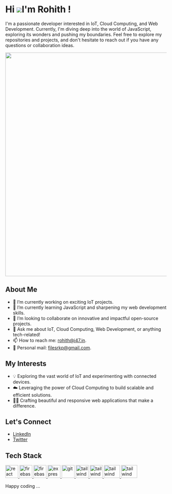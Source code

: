# Hi ![](https://user-images.githubusercontent.com/18350557/176309783-0785949b-9127-417c-8b55-ab5a4333674e.gif)I'm Rohith !

I'm a passionate developer interested in IoT, Cloud Computing, and Web Development. Currently, I'm diving deep into the world of JavaScript, exploring its wonders and pushing my boundaries. Feel free to explore my repositories and projects, and don't hesitate to reach out if you have any questions or collaboration ideas.

<img src="https://user-images.githubusercontent.com/74038190/213910845-af37a709-8995-40d6-be59-724526e3c3d7.gif" width="700">

## About Me
- 🔭 I’m currently working on exciting IoT projects.
- 🌱 I’m currently learning JavaScript and sharpening my web development skills.
- 👯 I’m looking to collaborate on innovative and impactful open-source projects.
- 💬 Ask me about IoT, Cloud Computing, Web Development, or anything tech-related!
- 📫 How to reach me: [rohith@i47.in](mailto:rohith@i47.in).
- 💌 Personal mail: [filesrkp@gmail.com](mailto:filesrkp@gmail.com).


## My Interests
- 💡 Exploring the vast world of IoT and experimenting with connected devices.
- ☁️ Leveraging the power of Cloud Computing to build scalable and efficient solutions.
- 👨‍💻 Crafting beautiful and responsive web applications that make a difference.

## Let's Connect
- [LinkedIn](https://www.linkedin.com/in/rohith-krishna-p)
- [Twitter](https://twitter.com/rohithkrishnap)


## Tech Stack
<!-- <p align="center"> -->
<!--   <img src="https://user-images.githubusercontent.com/25181517/189715289-df3ee512-6eca-463f-a0f4-c10d94a06b2f.png" width="100"> -->
<!--   <img src="https://user-images.githubusercontent.com/25181517/189715289-df3ee512-6eca-463f-a0f4-c10d94a06b2f.png" width="100"> -->
<!--   <img src="https://user-images.githubusercontent.com/25181517/189715289-df3ee512-6eca-463f-a0f4-c10d94a06b2f.png" width="100"> -->
<!--   <img src="https://user-images.githubusercontent.com/25181517/189715289-df3ee512-6eca-463f-a0f4-c10d94a06b2f.png" width="100"> -->
<!--   <img src="https://user-images.githubusercontent.com/25181517/189715289-df3ee512-6eca-463f-a0f4-c10d94a06b2f.png" width="100"> -->
<!--   <img src="https://user-images.githubusercontent.com/25181517/189715289-df3ee512-6eca-463f-a0f4-c10d94a06b2f.png" width="100"> -->
<!--   <img src="https://user-images.githubusercontent.com/25181517/189715289-df3ee512-6eca-463f-a0f4-c10d94a06b2f.png" width="100"> -->
<!--   <img src="https://user-images.githubusercontent.com/25181517/189715289-df3ee512-6eca-463f-a0f4-c10d94a06b2f.png" width="100"> -->
<!--   <img src="https://user-images.githubusercontent.com/25181517/189715289-df3ee512-6eca-463f-a0f4-c10d94a06b2f.png" width="100"> -->
<!--   <img src="https://user-images.githubusercontent.com/25181517/189715289-df3ee512-6eca-463f-a0f4-c10d94a06b2f.png" width="100"> -->
<!--   <img src="https://user-images.githubusercontent.com/25181517/189715289-df3ee512-6eca-463f-a0f4-c10d94a06b2f.png" width="100"> -->
<!--   <img src="https://user-images.githubusercontent.com/25181517/189715289-df3ee512-6eca-463f-a0f4-c10d94a06b2f.png" width="100"> -->
<!--   <img src="https://user-images.githubusercontent.com/25181517/189715289-df3ee512-6eca-463f-a0f4-c10d94a06b2f.png" width="100"> -->
<!-- </p> -->
<!-- </p> -->
<!-- </p> -->
<p align="left"> <a href="https://reactjs.org/" target="_blank" rel="noreferrer">
  <img src="https://upload.wikimedia.org/wikipedia/commons/thumb/a/a7/React-icon.svg/2300px-React-icon.svg.png" alt="react" width="40" height="40"/> </a> 
  <a href="https://firebase.google.com/" target="_blank" rel="noreferrer"><img src="https://www.tutorialsteacher.com/Content/images/home/mongodb.svg" alt="firebase" width="40" height="40"/> </a>
  <a href="https://firebase.google.com/" target="_blank" rel="noreferrer"> <img src="https://www.vectorlogo.zone/logos/firebase/firebase-icon.svg" alt="firebase" width="40" height="40"/> </a> 
  <a href="https://flutter.dev" target="_blank" rel="noreferrer"> <img src="https://wsofter.ru/wp-content/uploads/2017/12/node-express.png" alt="express" width="40" height="40"/> </a>
  <a href="https://git-scm.com/" target="_blank" rel="noreferrer"> <img src="https://img.icons8.com/nolan/512/github.png" alt="git" width="40" height="40"/> </a>
  <a href="https://tailwindcss.com/" target="_blank" rel="noreferrer"> <img src="https://www.vectorlogo.zone/logos/tailwindcss/tailwindcss-icon.svg" alt="tailwind" width="40" height="40"/> </a> 
  <a href="https://tailwindcss.com/" target="_blank" rel="noreferrer"> <img src="https://seeklogo.com/images/N/nodejs-logo-FBE122E377-seeklogo.com.png" alt="tailwind" width="40" height="40"/> </a> 
  </a> <a href="https://tailwindcss.com/" target="_blank" rel="noreferrer"> <img src="https://seeklogo.com/images/G/google-cloud-logo-ADE788217F-seeklogo.com.png" alt="tailwind" width="50" height="40"/> </a>
  <a href="https://tailwindcss.com/" target="_blank" rel="noreferrer"> <img src="https://www.docker.com/wp-content/uploads/2022/03/Moby-logo.png" alt="tailwind" width="50" height="40"/> </a> </p>


  Happy coding ...
